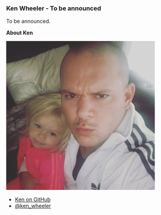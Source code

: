 ### Ken Wheeler - To be announced

To be announced.

**About Ken**

![Ken Wheeler|100|100|author-photo](assets/img/speakers/ken.jpg)

* [Ken on GitHub](https://github.com/kenwheeler)
* [@ken_wheeler](https://twitter.com/ken_wheeler)
